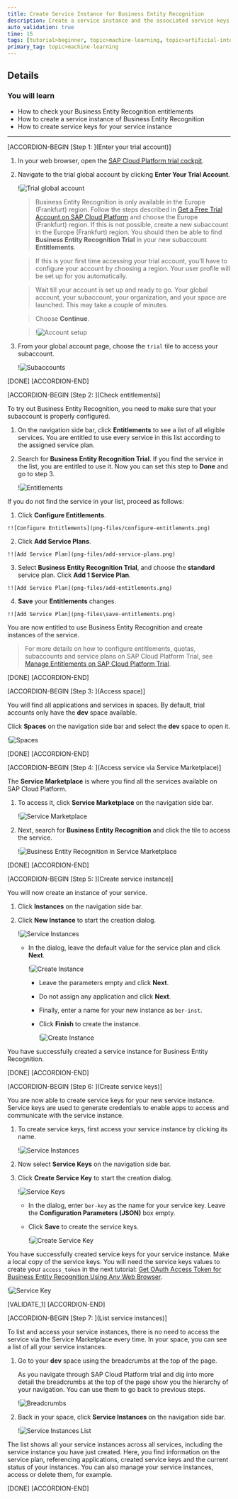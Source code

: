 ```yaml
---
title: Create Service Instance for Business Entity Recognition
description: Create a service instance and the associated service keys for Business Entity Recognition, one of the SAP AI Business Services, using the SAP Cloud Platform trial cockpit.
auto_validation: true
time: 15
tags: [tutorial>beginner, topic>machine-learning, topic>artificial-intelligence, topic>cloud, products>sap-cloud-platform, products>sap-ai-business-services, products>business-entity-recognition]
primary_tag: topic>machine-learning
---
```


## Details
### You will learn
  - How to check your Business Entity Recognition entitlements
  - How to create a service instance of Business Entity Recognition
  - How to create service keys for your service instance

---

[ACCORDION-BEGIN [Step 1: ](Enter your trial account)]

1. In your web browser, open the [SAP Cloud Platform trial cockpit](https://cockpit.hanatrial.ondemand.com/).

2. Navigate to the trial global account by clicking **Enter Your Trial Account**.

    !![Trial global account](png-files/01_Foundation20Onboarding_Home.png)

    >Business Entity Recognition is only available in the Europe (Frankfurt) region. Follow the steps described in [Get a Free Trial Account on SAP Cloud Platform](hcp-create-trial-account) and choose the Europe (Frankfurt) region. If this is not possible, create a new subaccount in the Europe (Frankfurt) region. You should then be able to find **Business Entity Recognition Trial** in your new subaccount **Entitlements**.

    >If this is your first time accessing your trial account, you'll have to configure your account by choosing a region. Your user profile will be set up for you automatically.

    >Wait till your account is set up and ready to go. Your global account, your subaccount, your organization, and your space are launched. This may take a couple of minutes.

    >Choose **Continue**.

    >!![Account setup](png-files/02_Foundation20Onboarding_Processing.png)

3. From your global account page, choose the `trial` tile to access your subaccount.

    !![Subaccounts](png-files/enter-trial-account.png)

[DONE]
[ACCORDION-END]


[ACCORDION-BEGIN [Step 2: ](Check entitlements)]

To try out Business Entity Recognition, you need to make sure that your subaccount is properly configured.

1. On the navigation side bar, click **Entitlements** to see a list of all eligible services. You are entitled to use every service in this list according to the assigned service plan.

2. Search for **Business Entity Recognition Trial**. If you find the service in the list, you are entitled to use it. Now you can set this step to **Done** and go to step 3.

    !![Entitlements](png-files/check-entitlements.png)

If you do not find the service in your list, proceed as follows:

  1. Click **Configure Entitlements**.

    !![Configure Entitlements](png-files/configure-entitlements.png)

  2. Click **Add Service Plans**.

    !![Add Service Plan](png-files/add-service-plans.png)

  3. Select **Business Entity Recognition Trial**, and choose the **standard** service plan. Click **Add 1 Service Plan**.

    !![Add Service Plan](png-files/add-entitlements.png)

  4. **Save** your **Entitlements** changes.

    !![Add Service Plan](png-files\save-entitlements.png)    

You are now entitled to use Business Entity Recognition and create instances of the service.

>For more details on how to configure entitlements, quotas, subaccounts and service plans on SAP Cloud Platform Trial, see [Manage Entitlements on SAP Cloud Platform Trial](cp-trial-entitlements).

[DONE]
[ACCORDION-END]


[ACCORDION-BEGIN [Step 3: ](Access space)]

You will find all applications and services in spaces. By default, trial accounts only have the **dev** space available.

Click **Spaces** on the navigation side bar and select the **dev** space to open it.

!![Spaces](png-files/access-space.png)

[DONE]
[ACCORDION-END]

[ACCORDION-BEGIN [Step 4: ](Access service via Service Marketplace)]

The **Service Marketplace** is where you find all the services available on SAP Cloud Platform.

1. To access it, click **Service Marketplace** on the navigation side bar.

    !![Service Marketplace](png-files/access-service-marketplace.png)

2. Next, search for **Business Entity Recognition** and click the tile to access the service.

    !![Business Entity Recognition in Service Marketplace](png-files/access-ber.png)

[DONE]
[ACCORDION-END]

[ACCORDION-BEGIN [Step 5: ](Create service instance)]

You will now create an instance of your service.

1. Click **Instances** on the navigation side bar.

2. Click **New Instance** to start the creation dialog.

    !![Service Instances](png-files/create-instance.png)

    - In the dialog, leave the default value for the service plan and click **Next**.

      !![Create Instance](png-files/create-instance-service-plan.png)

      - Leave the parameters empty and click **Next**.

      - Do not assign any application and click **Next**.

      - Finally, enter a name for your new instance as `ber-inst`.

      - Click **Finish** to create the instance.

        !![Create Instance](png-files/create-instance-name.png)

You have successfully created a service instance for Business Entity Recognition.

[DONE]
[ACCORDION-END]

[ACCORDION-BEGIN [Step 6: ](Create service keys)]

You are now able to create service keys for your new service instance. Service keys are used to generate credentials to enable apps to access and communicate with the service instance.

1. To create service keys, first access your service instance by clicking its name.

    !![Service Instances](png-files/access-instance.png)

2. Now select **Service Keys** on the navigation side bar.

3. Click **Create Service Key** to start the creation dialog.

    !![Service Keys](png-files/create-service-keys.png)

    - In the dialog, enter `ber-key` as the name for your service key. Leave the **Configuration Parameters (JSON)** box empty.

    - Click **Save** to create the service keys.

        !![Create Service Key](png-files/create-service-key-name.png)

You have successfully created service keys for your service instance. Make a local copy of the service keys. You will need the service keys values to create your `access_token` in the next tutorial: [Get OAuth Access Token for Business Entity Recognition Using Any Web Browser](cp-aibus-ber-web-oauth-token).

!![Service Key](png-files\service-key.png)

[VALIDATE_1]
[ACCORDION-END]


[ACCORDION-BEGIN [Step 7: ](List service instances)]

To list and access your service instances, there is no need to access the service via the Service Marketplace every time. In your space, you can see a list of all your service instances.

1. Go to your **dev** space using the breadcrumbs at the top of the page.

    As you navigate through SAP Cloud Platform trial and dig into more detail the breadcrumbs at the top of the page show you the hierarchy of your navigation. You can use them to go back to previous steps.

    !![Breadcrumbs](png-files/nav-back-breadcrumbs.png)

2. Back in your space, click **Service Instances** on the navigation side bar.

    !![Service Instances List](png-files/instance-list.png)

The list shows all your service instances across all services, including the service instance you have just created. Here, you find information on the service plan, referencing applications, created service keys and the current status of your instances. You can also manage your service instances, access or delete them, for example.

[DONE]
[ACCORDION-END]
